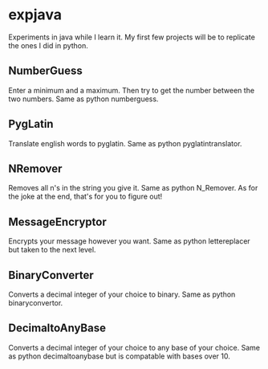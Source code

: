 # expjava
Experiments in java while I learn it. My first few projects will be to replicate the ones I did in python.
## NumberGuess
Enter a minimum and a maximum. Then try to get the number between the two numbers. Same as python numberguess.
## PygLatin
Translate english words to pyglatin. Same as python pyglatintranslator.
## NRemover
Removes all n's in the string you give it. Same as python N_Remover. As for the joke at the end, that's for you to figure out!
## MessageEncryptor
Encrypts your message however you want. Same as python lettereplacer but taken to the next level.
## BinaryConverter
Converts a decimal integer of your choice to binary. Same as python binaryconvertor.
## DecimaltoAnyBase
Converts a decimal integer of your choice to any base of your choice. Same as python decimaltoanybase but is compatable with bases over 10.
